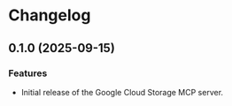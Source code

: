 # Changelog

## 0.1.0 (2025-09-15)

### Features

- Initial release of the Google Cloud Storage MCP server.
